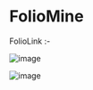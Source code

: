 # FolioMine

FolioLink :- 

![image](https://github.com/Spidy-hub/FolioMine/assets/96255993/7fdcacab-6f15-4007-95b3-158f93e90766)


![image](https://github.com/Spidy-hub/FolioMine/assets/96255993/9d8dd70a-8222-4aad-a14e-0ee3e0422a12)
